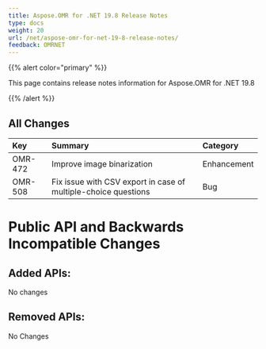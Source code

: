 ```yaml
---
title: Aspose.OMR for .NET 19.8 Release Notes
type: docs
weight: 20
url: /net/aspose-omr-for-net-19-8-release-notes/
feedback: OMRNET
---
```


{{% alert color="primary" %}} 

This page contains release notes information for Aspose.OMR for .NET 19.8

{{% /alert %}} 
## **All Changes**


|**Key**|**Summary**|**Category**|
| :- | :- | :- |
|OMR-472|Improve image binarization|Enhancement|
|OMR-508|Fix issue with CSV export in case of multiple-choice questions|Bug|
# **Public API and Backwards Incompatible Changes**
## **Added APIs:**
No changes
## **Removed APIs:**
No Changes

